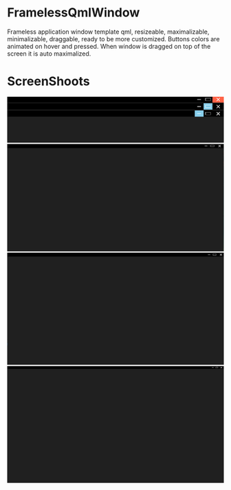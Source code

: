 # FramelessQmlWindow
Frameless application window template qml, resizeable, maximalizable, minimalizable, draggable, ready to be more customized.
Buttons colors are animated on hover and pressed. When window is dragged on top of the screen it is auto maximalized. <br/>
# ScreenShoots
![Bar](ScreenShots/Bar.png)
![normal](ScreenShots/Normal.png)
![Bigger](ScreenShots/Bigger.PNG)
![Maximalized](ScreenShots/Maximalized.PNG)

